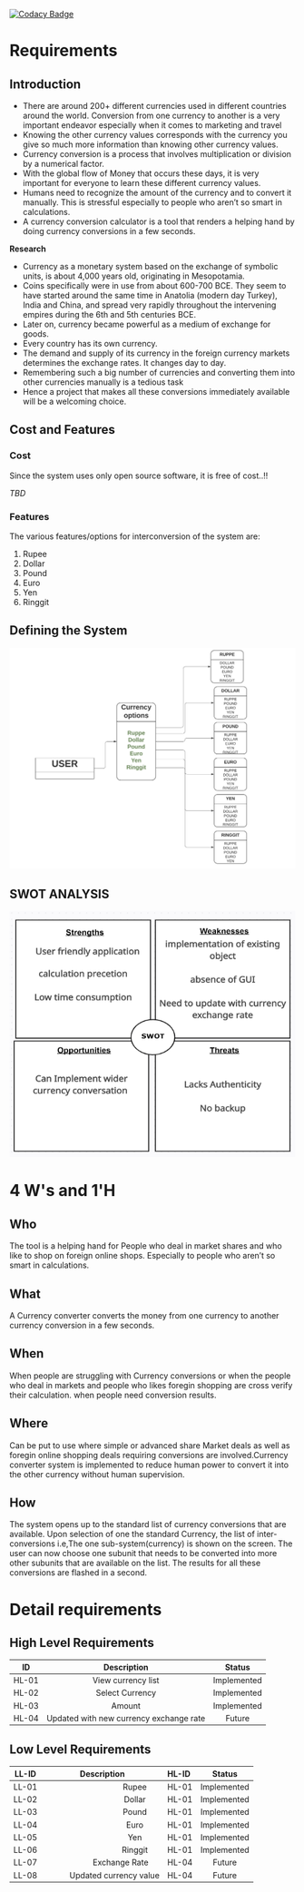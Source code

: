 [![Codacy Badge](https://app.codacy.com/project/badge/Grade/31ab1e762fa24627867283e62bd6796d)](https://www.codacy.com/gh/REENASURYA/Currency-converter/dashboard?utm_source=github.com&amp;utm_medium=referral&amp;utm_content=REENASURYA/Currency-converter&amp;utm_campaign=Badge_Grade)
# Requirements
## Introduction
-   There are around 200+ different currencies used in different countries around the world. Conversion from one currency to another is a very important endeavor especially when it comes to marketing and travel
-   Knowing the other currency values corresponds with the currency you give so much more information than knowing other currency values.
-   Currency conversion is a process that involves multiplication or division by a numerical factor.
-   With the global flow of Money that occurs these days, it is very important for everyone to learn these different currency values.
-   Humans need to recognize the amount of the currency and to convert it manually. This is stressful especially to people who aren’t so smart in calculations.
-   A currency conversion calculator is a tool that renders a helping hand by doing currency conversions in a few seconds.

**Research**

-   Currency as a monetary system based on the exchange of symbolic units, is about 4,000 years old, originating in Mesopotamia.
-   Coins specifically were in use from about 600-700 BCE. They seem to have   started around the same time in Anatolia (modern day Turkey), India and China, and spread very rapidly throughout the intervening empires during the 6th and 5th centuries BCE.
-   Later on, currency became powerful as a medium of exchange for goods.
-   Every country has its own currency.
-   The demand and supply of its currency in the foreign currency markets determines the exchange rates. It changes day to day.
-   Remembering such a big number of currencies and converting them into other currencies manually is a tedious task
-   Hence a project that makes all these conversions immediately available will be a welcoming choice.
##
## Cost and Features
### Cost
Since the system uses only open source software, it is free of cost..!!

*TBD*
### Features
The various features/options for interconversion of the system are:

1. Rupee
2. Dollar
3. Pound
4. Euro
5. Yen
6. Ringgit

## Defining the System
![Defining the system](https://github.com/REENASURYA/Currency-converter/blob/b840b4623a15341c09dc9d74ebd51cdc14fe1c8c/1.Requirements/system%20diagram.jpeg)
##
## SWOT ANALYSIS
![SWOT ANALYSIS](https://github.com/REENASURYA/Currency-converter/blob/fb04bf2cbe2385ea48b111b330e5fff0ec22f9c7/1.Requirements/SWOT.png)
# 4 W's and 1'H
## Who
The tool is a helping hand for People who deal in market shares and who like to shop on foreign online shops. Especially to people who aren’t so smart in calculations. 
## What
A Currency converter converts the money from one currency to another currency conversion in a few seconds.
## When
When people are struggling with Currency conversions or when the people who deal in markets and people who likes foregin shopping are cross verify their calculation. when people need conversion results.
## Where
Can be put to use where simple or advanced share Market deals as well as foregin online shopping deals  requiring conversions are involved.Currency converter system is implemented to reduce human power to convert it into the other currency without human supervision.
## How
The system opens up to the standard list of currency conversions that are available. Upon selection of one the standard Currency, the list of inter-conversions i.e,The one sub-system(currency) is shown on the screen. The user can now choose one subunit that needs to be converted into more other subunits that are available on the list. The results for all these conversions are flashed in a second.
# Detail requirements
## High Level Requirements

|**ID**|**Description**|**Status**|
| :-: | :-: | :-: |
|HL-01|View currency list|Implemented|
|HL-02|Select Currency|Implemented|
|HL-03|Amount|Implemented|
|HL-04|Updated with new currency exchange rate|Future|

## Low Level Requirements

|**LL-ID**|**Description**|**HL-ID**|**Status**|
| :-: | :-: | :- | :-: |
|LL-01|`                `Rupee|HL-01|Implemented|
|LL-02|`                `Dollar|HL-01|Implemented|
|LL-03|`                `Pound|HL-01|Implemented|
|LL-04|`                `Euro|HL-01|Implemented|
|LL-05|`                `Yen|HL-01|Implemented|
|LL-06|`                `Ringgit|HL-01|Implemented|
|LL-07|`         `Exchange Rate|HL-04|Future|
|LL-08|`      `Updated currency value|HL-04|Future|
